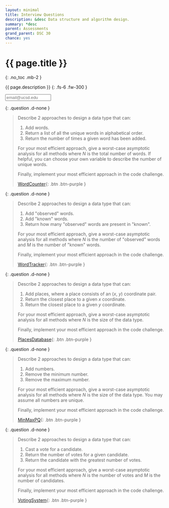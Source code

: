 ```yaml
---
layout: minimal
title: Interview Questions
description: &desc Data structure and algorithm design.
summary: *desc
parent: Assessments
grand_parent: DSC 30
chance: yes
---
```


# {{ page.title }}
{: .no_toc .mb-2 }

{{ page.description }}
{: .fs-6 .fw-300 }

<input id="email" type="email" size="15" placeholder="email@ucsd.edu" class="text-beta p-2 mb-2" />

{: .question .d-none }
> Describe 2 approaches to design a data type that can:
>
> 1. Add words.
> 1. Return a list of all the unique words in alphabetical order.
> 1. Return the number of times a given word has been added.
>
> For your most efficient approach, give a worst-case asymptotic analysis for all methods where _N_ is the total number of words. If helpful, you can choose your own variable to describe the number of unique words.
>
> Finally, implement your most efficient approach in the code challenge.
>
> [WordCounter](https://edstem.org/us/courses/41493/lessons/71066/slides/383677){: .btn .btn-purple }

{: .question .d-none }
> Describe 2 approaches to design a data type that can:
>
> 1. Add "observed" words.
> 1. Add "known" words.
> 1. Return how many "observed" words are present in "known".
>
> For your most efficient approach, give a worst-case asymptotic analysis for all methods where _N_ is the number of "observed" words and _M_ is the number of "known" words.
>
> Finally, implement your most efficient approach in the code challenge.
>
> [WordTracker](https://edstem.org/us/courses/41493/lessons/71066/slides/383680){: .btn .btn-purple }

{: .question .d-none }
> Describe 2 approaches to design a data type that can:
>
> 1. Add places, where a place consists of an (_x_, _y_) coordinate pair.
> 1. Return the closest place to a given _x_ coordinate.
> 1. Return the closest place to a given _y_ coordinate.
>
> For your most efficient approach, give a worst-case asymptotic analysis for all methods where _N_ is the size of the data type.
>
> Finally, implement your most efficient approach in the code challenge.
>
> [PlacesDatabase](https://edstem.org/us/courses/41493/lessons/71066/slides/383701){: .btn .btn-purple }

{: .question .d-none }
> Describe 2 approaches to design a data type that can:
>
> 1. Add numbers.
> 1. Remove the minimum number.
> 1. Remove the maximum number.
>
> For your most efficient approach, give a worst-case asymptotic analysis for all methods where _N_ is the size of the data type. You may assume all numbers are unique.
>
> Finally, implement your most efficient approach in the code challenge.
>
> [MinMaxPQ](https://edstem.org/us/courses/41493/lessons/71066/slides/383621){: .btn .btn-purple }

{: .question .d-none }
> Describe 2 approaches to design a data type that can:
>
> 1. Cast a vote for a candidate.
> 1. Return the number of votes for a given candidate.
> 1. Return the candidate with the greatest number of votes.
>
> For your most efficient approach, give a worst-case asymptotic analysis for all methods where _N_ is the number of votes and _M_ is the number of candidates.
>
> Finally, implement your most efficient approach in the code challenge.
>
> [VotingSystem](https://edstem.org/us/courses/41493/lessons/71066/slides/383700){: .btn .btn-purple }

<script>
const email = document.getElementById("email");
const questions = document.getElementsByTagName("blockquote");

email.addEventListener("input", event => {
    const seed = event.target.value.trim().toLowerCase();
    if (seed.endsWith("@ucsd.edu")) {
        document.title = document.title.replace("|", ` for ${seed} |`);
        const url = new URL(window.location);
        url.searchParams.set("email", seed);
        window.history.pushState(null, "", url.toString());
        for (const question of questions) {
            question.classList.add("d-none");
        };
        const chance = new Chance(seed);
        const shuffled = chance.shuffle(questions);
        for (const question of shuffled.slice(0, 2).sort((x, y) => x - y)) {
            question.classList.remove("d-none");
        };
    };
});

(new URL(window.location)).searchParams.forEach((val, key) => {
    const field = document.getElementById(key);
    field.value = val;
    field.dispatchEvent(new Event("input"));
});
</script>
